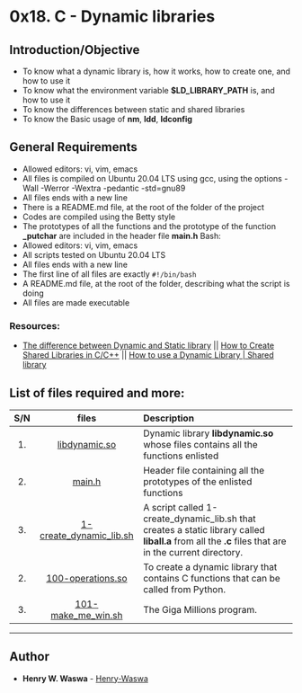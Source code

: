 # 0x18. C - Dynamic libraries
## Introduction/Objective
* To know what a dynamic library is, how it works, how to create one, and how to use it
* To know what the environment variable **$LD_LIBRARY_PATH** is, and how to use it
* To know the differences between static and shared libraries
* To know the Basic usage of **nm**, **ldd**, **ldconfig**
## General Requirements
* Allowed editors: vi, vim, emacs
* All files is compiled on Ubuntu 20.04 LTS using gcc, using the options -Wall -Werror -Wextra -pedantic -std=gnu89
* All files ends with a new line
* There is a README.md file, at the root of the folder of the project
* Codes are compiled using the Betty style
* The prototypes of all the functions and the prototype of the function **_putchar** are included in the header file **main.h**
Bash: 
* Allowed editors: vi, vim, emacs
* All scripts tested on Ubuntu 20.04 LTS
* All files ends with a new line
* The first line of all files are exactly ``#!/bin/bash``
* A README.md file, at the root of the folder, describing what the script is doing
* All files are made executable
### Resources:
* [The difference between Dynamic and Static library](https://www.youtube.com/watch?v=eW5he5uFBNM) || [How to Create Shared Libraries in C/C++](https://www.youtube.com/watch?v=Slfwk28vhws) || [How to use a Dynamic Library | Shared library](https://www.youtube.com/watch?v=pkMg_df8gHs&t=303s)

## List of files required and more:

| S/N   |       files          |        Description  |
|:-----:|:--------------------:|:-------------------|
|  1.   | [libdynamic.so]() |Dynamic library **libdynamic.so** whose files contains all the functions enlisted  |
|  2.   |[main.h]() | Header file containing all the prototypes of the enlisted functions  |
|  3.   |[1-create_dynamic_lib.sh]() | A script called 1-create_dynamic_lib.sh that creates a static library called **liball.a** from all the **.c** files that are in the current directory.|
|  2.   |[100-operations.so]() | To create a dynamic library that contains C functions that can be called from Python.  |
|  3.   |[101-make_me_win.sh]() | The Giga Millions program. |


---

## Author
* **Henry W. Waswa** - [Henry-Waswa](https://github.com/Henry-Waswa)
